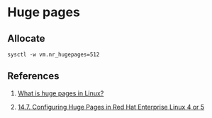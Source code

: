 # Huge pages

## Allocate

```
sysctl -w vm.nr_hugepages=512
```

## References

1. [What is huge pages in Linux?](https://kerneltalks.com/services/what-is-huge-pages-in-linux/)

1. [14.7. Configuring Huge Pages in Red Hat Enterprise Linux 4 or 5](https://access.redhat.com/documentation/en-us/red_hat_enterprise_linux/5/html/tuning_and_optimizing_red_hat_enterprise_linux_for_oracle_9i_and_10g_databases/sect-oracle_9i_and_10g_tuning_guide-large_memory_optimization_big_pages_and_huge_pages-configuring_huge_pages_in_red_hat_enterprise_linux_4_or_5)
